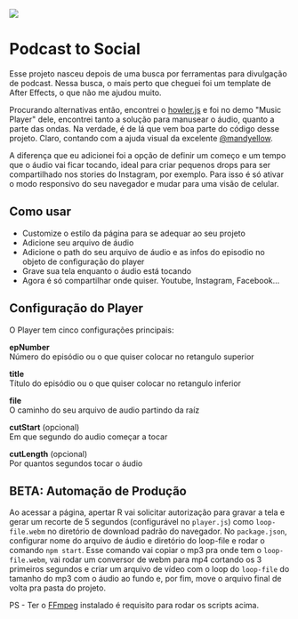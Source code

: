 ![](assets/img/lifehacking-player.jpg)

# Podcast to Social
Esse projeto nasceu depois de uma busca por ferramentas para divulgação de podcast.
Nessa busca, o mais perto que cheguei foi um template de After Effects, o que não me ajudou muito.

Procurando alternativas então, encontrei o [howler.js](https://howlerjs.com/) e foi no demo "Music Player" dele, encontrei tanto a solução para manusear o áudio, quanto a parte das ondas. Na verdade, é de lá que vem boa parte do código desse projeto. Claro, contando com a ajuda visual da excelente [@mandyellow](https://github.com/mandyellow).

A diferença que eu adicionei foi a opção de definir um começo e um tempo que o áudio vai ficar tocando, ideal para criar pequenos drops para ser compartilhado nos stories do Instagram, por exemplo. Para isso é só ativar o modo responsivo do seu navegador e mudar para uma visão de celular.

## Como usar
- Customize o estilo da página para se adequar ao seu projeto
- Adicione seu arquivo de áudio
- Adicione o path do seu arquivo de áudio e as infos do episodio no objeto de configuração do player
- Grave sua tela enquanto o áudio está tocando
- Agora é só compartilhar onde quiser. Youtube, Instagram, Facebook...

## Configuração do Player
O Player tem cinco configurações principais:

**epNumber**  
Número do episódio ou o que quiser colocar no retangulo superior

**title**  
Título do episódio ou o que quiser colocar no retangulo inferior

**file**  
O caminho do seu arquivo de audio partindo da raíz

**cutStart** (opcional)  
Em que segundo do audio começar a tocar

**cutLength** (opcional)  
Por quantos segundos tocar o áudio

## BETA: Automação de Produção
Ao acessar a página, apertar R vai solicitar autorização para gravar a tela e gerar um recorte de 5 segundos (configurável no `player.js`) como `loop-file.webm` no diretório de download padrão do navegador.
No `package.json`, configurar nome do arquivo de áudio e diretório do loop-file e rodar o comando `npm start`. Esse comando vai copiar o mp3 pra onde tem o `loop-file.webm`, vai rodar um conversor de webm para mp4 cortando os 3 primeiros segundos e criar um arquivo de vídeo com o loop do `loop-file` do tamanho do mp3 com o áudio ao fundo e, por fim, move o arquivo final de volta pra pasta do projeto.

PS - Ter o [FFmpeg](https://github.com/FFmpeg/FFmpeg) instalado é requisito para rodar os scripts acima.
